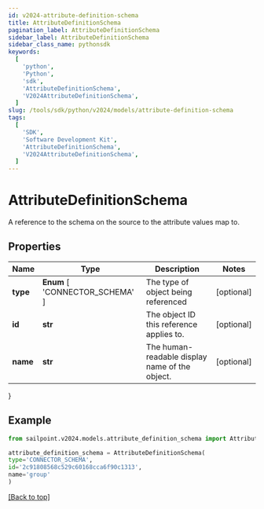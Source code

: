 ```yaml
---
id: v2024-attribute-definition-schema
title: AttributeDefinitionSchema
pagination_label: AttributeDefinitionSchema
sidebar_label: AttributeDefinitionSchema
sidebar_class_name: pythonsdk
keywords:
  [
    'python',
    'Python',
    'sdk',
    'AttributeDefinitionSchema',
    'V2024AttributeDefinitionSchema',
  ]
slug: /tools/sdk/python/v2024/models/attribute-definition-schema
tags:
  [
    'SDK',
    'Software Development Kit',
    'AttributeDefinitionSchema',
    'V2024AttributeDefinitionSchema',
  ]
---
```


# AttributeDefinitionSchema

A reference to the schema on the source to the attribute values map to.

## Properties

| Name | Type | Description | Notes |
| --- | --- | --- | --- |
| **type** | **Enum** [ 'CONNECTOR_SCHEMA' ] | The type of object being referenced | [optional] |
| **id** | **str** | The object ID this reference applies to. | [optional] |
| **name** | **str** | The human-readable display name of the object. | [optional] |

}

## Example

```python
from sailpoint.v2024.models.attribute_definition_schema import AttributeDefinitionSchema

attribute_definition_schema = AttributeDefinitionSchema(
type='CONNECTOR_SCHEMA',
id='2c91808568c529c60168cca6f90c1313',
name='group'
)

```

[[Back to top]](#)

